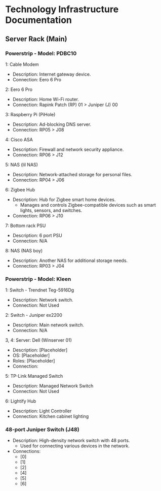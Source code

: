 # Technology Infrastructure Documentation

## Server Rack (Main)

### Powerstrip - Model: PDBC10

1: Cable Modem
   - Description: Internet gateway device.
   - Connection: Eero 6 Pro

2: Eero 6 Pro
   - Description: Home Wi-Fi router.
   - Connection: Rapink Patch (RP) 01 > Juniper (J) 00

3: Raspberry Pi (PiHole)
   - Description: Ad-blocking DNS server.
   - Connection: RP05 > J08

4: Cisco ASA
   - Description: Firewall and network security appliance.
   - Connection: RP06 > J12

5: NAS (lil NAS)
   - Description: Network-attached storage for personal files.
   - Connection: RP04 > J06

6: Zigbee Hub
   - Description: Hub for Zigbee smart home devices.
     - Manages and controls Zigbee-compatible devices such as smart lights, sensors, and switches.
   - Connection: RP06 > J10

7: Bottom rack PSU
   - Description: 6 port PSU
   - Connection:  N/A

8: NAS (NAS boy)
   - Description: Another NAS for additional storage needs.
   - Connection: RP03 > J04

### Powerstrip - Model: Kleen

1: Switch - Trendnet Teg-5916Dg
   - Description: Network switch.
   - Connection: Not Used

2: Switch - Juniper ex2200
   - Description: Main network switch.
   - Connection: N/A

3, 4: Server: Dell (Winserver 01)
   - Description: [Placeholder]
   - OS: [Placeholder]
   - Roles: [Placeholder]
   - Connection: 

5: TP-Link Managed Switch
   - Description: Managed Network Switch
   - Connection: Not Used

6: Lightify Hub
   - Description: Light Controller
   - Connection: Kitchen cabinet lighting

### 48-port Juniper Switch (J48)
   - Description: High-density network switch with 48 ports.
     - Used for connecting various devices in the network.
   - Connections:
        - [0]
        - [1]
        - [2]
        - [4]
        - [5]
        - [6]
